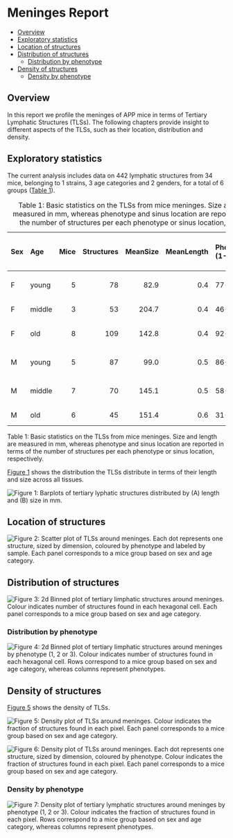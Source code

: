 # Meninges Report

-   [Overview](#overview)
-   [Exploratory statistics](#exploratory-statistics)
-   [Location of structures](#location-of-structures)
-   [Distribution of structures](#distribution-of-structures)
    -   [Distribution by phenotype](#distribution-by-phenotype)
-   [Density of structures](#density-of-structures)
    -   [Density by phenotype](#density-by-phenotype)

## Overview

In this report we profile the meninges of APP mice in terms of Tertiary
Lymphatic Structures (TLSs). The following chapters provide insight to
different aspects of the TLSs, such as their location, distribution and
density.

## Exploratory statistics

The current analysis includes data on 442 lymphatic structures from 34
mice, belonging to 1 strains, 3 age categories and 2 genders, for a
total of 6 groups ([Table 1](#tbl-stats)).

<table>
<caption>Table 1: Basic statistics on the TLSs from mice meninges. Size
and length are measured in mm, whereas phenotype and sinus location are
reported in terms of the number of structures per each phenotype or
sinus location, respectively.</caption>
<colgroup>
<col style="width: 4%" />
<col style="width: 8%" />
<col style="width: 6%" />
<col style="width: 13%" />
<col style="width: 10%" />
<col style="width: 13%" />
<col style="width: 21%" />
<col style="width: 20%" />
</colgroup>
<thead>
<tr class="header">
<th style="text-align: left;">Sex</th>
<th style="text-align: left;">Age</th>
<th style="text-align: right;">Mice</th>
<th style="text-align: right;">Structures</th>
<th style="text-align: right;">MeanSize</th>
<th style="text-align: right;">MeanLength</th>
<th style="text-align: left;">Phenotype (1-2-3)</th>
<th style="text-align: left;">Sinus (0-90-180)</th>
</tr>
</thead>
<tbody>
<tr class="odd">
<td style="text-align: left;">F</td>
<td style="text-align: left;">young</td>
<td style="text-align: right;">5</td>
<td style="text-align: right;">78</td>
<td style="text-align: right;">82.9</td>
<td style="text-align: right;">0.4</td>
<td style="text-align: left;">77-1-0</td>
<td style="text-align: left;">23-32-23</td>
</tr>
<tr class="even">
<td style="text-align: left;">F</td>
<td style="text-align: left;">middle</td>
<td style="text-align: right;">3</td>
<td style="text-align: right;">53</td>
<td style="text-align: right;">204.7</td>
<td style="text-align: right;">0.4</td>
<td style="text-align: left;">46-7-0</td>
<td style="text-align: left;">13-34-6</td>
</tr>
<tr class="odd">
<td style="text-align: left;">F</td>
<td style="text-align: left;">old</td>
<td style="text-align: right;">8</td>
<td style="text-align: right;">109</td>
<td style="text-align: right;">142.8</td>
<td style="text-align: right;">0.4</td>
<td style="text-align: left;">92-13-4</td>
<td style="text-align: left;">5-63-41</td>
</tr>
<tr class="even">
<td style="text-align: left;">M</td>
<td style="text-align: left;">young</td>
<td style="text-align: right;">5</td>
<td style="text-align: right;">87</td>
<td style="text-align: right;">99.0</td>
<td style="text-align: right;">0.5</td>
<td style="text-align: left;">86-1-0</td>
<td style="text-align: left;">16-52-19</td>
</tr>
<tr class="odd">
<td style="text-align: left;">M</td>
<td style="text-align: left;">middle</td>
<td style="text-align: right;">7</td>
<td style="text-align: right;">70</td>
<td style="text-align: right;">145.1</td>
<td style="text-align: right;">0.5</td>
<td style="text-align: left;">58-8-4</td>
<td style="text-align: left;">18-40-12</td>
</tr>
<tr class="even">
<td style="text-align: left;">M</td>
<td style="text-align: left;">old</td>
<td style="text-align: right;">6</td>
<td style="text-align: right;">45</td>
<td style="text-align: right;">151.4</td>
<td style="text-align: right;">0.6</td>
<td style="text-align: left;">31-6-8</td>
<td style="text-align: left;">4-34-7</td>
</tr>
</tbody>
</table>

Table 1: Basic statistics on the TLSs from mice meninges. Size and
length are measured in mm, whereas phenotype and sinus location are
reported in terms of the number of structures per each phenotype or
sinus location, respectively.

[Figure 1](#fig-bar) shows the distribution the TLSs distribute in terms
of their length and size across all tissues.

<img src="results/plots/APPfig-bar-1.png" id="fig-bar"
alt="Figure 1: Barplots of tertiary lyphatic structures distributed by (A) length and (B) size in mm." />

## Location of structures

<img src="results/plots/APPfig-loc-1.png" id="fig-loc"
alt="Figure 2: Scatter plot of TLSs around meninges. Each dot represents one structure, sized by dimension, coloured by phenotype and labeled by sample. Each panel corresponds to a mice group based on sex and age category." />

## Distribution of structures

<img src="results/plots/APPfig-dist-1.png" id="fig-dist"
alt="Figure 3: 2d Binned plot of tertiary limphatic structures around meninges. Colour indicates number of structures found in each hexagonal cell. Each panel corresponds to a mice group based on sex and age category." />

### Distribution by phenotype

<img src="results/plots/APPfig-dist-pheno-1.png" id="fig-dist-pheno"
alt="Figure 4: 2d Binned plot of tertiary limphatic structures around meninges by phenotype (1, 2 or 3). Colour indicates number of structures found in each hexagonal cell. Rows correspond to a mice group based on sex and age category, whereas columns represent phenotypes." />

## Density of structures

[Figure 5](#fig-dens) shows the density of TLSs.

<img src="results/plots/APPfig-dens-1.png" id="fig-dens"
alt="Figure 5: Density plot of TLSs around meninges. Colour indicates the fraction of structures found in each pixel. Each panel corresponds to a mice group based on sex and age category." />

<img src="results/plots/APPfig-loc-dens-1.png" id="fig-loc-dens"
alt="Figure 6: Density plot of TLSs around meninges. Each dot represents one structure, sized by dimension, coloured by phenotype. Colour indicates the fraction of structures found in each pixel. Each panel corresponds to a mice group based on sex and age category." />

### Density by phenotype

<img src="results/plots/APPfig-dens-pheno-1.png" id="fig-dens-pheno"
alt="Figure 7: Density plot of tertiary lymphatic structures around meninges by phenotype (1, 2 or 3). Colour indicates the fraction of structures found in each pixel. Rows correspond to a mice group based on sex and age category, whereas columns represent phenotypes." />
